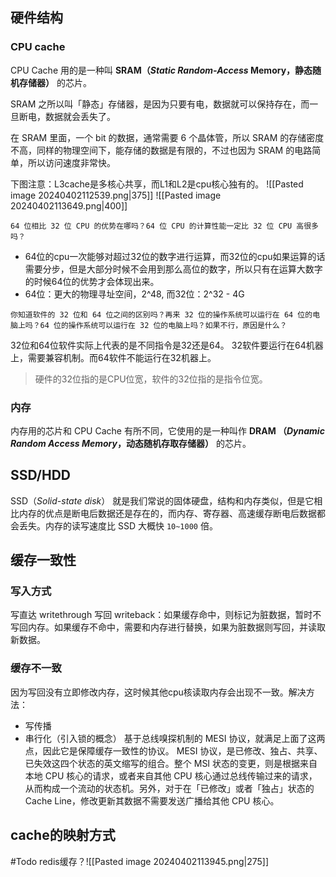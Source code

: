 ## 硬件结构

### CPU cache
CPU Cache 用的是一种叫 **SRAM（_Static Random-Access_ Memory，静态随机存储器）** 的芯片。

SRAM 之所以叫「静态」存储器，是因为只要有电，数据就可以保持存在，而一旦断电，数据就会丢失了。

在 SRAM 里面，一个 bit 的数据，通常需要 6 个晶体管，所以 SRAM 的存储密度不高，同样的物理空间下，能存储的数据是有限的，不过也因为 SRAM 的电路简单，所以访问速度非常快。

下图注意：L3cache是多核心共享，而L1和L2是cpu核心独有的。
![[Pasted image 20240402112539.png|375]]
![[Pasted image 20240402113649.png|400]]

```ad-question
64 位相比 32 位 CPU 的优势在哪吗？64 位 CPU 的计算性能一定比 32 位 CPU 高很多吗？
```
- 64位的cpu一次能够对超过32位的数字进行运算，而32位的cpu如果运算的话需要分步，但是大部分时候不会用到那么高位的数字，所以只有在运算大数字的时候64位的优势才会体现出来。
- 64位：更大的物理寻址空间，2^48, 而32位：2^32 - 4G
```ad-question
你知道软件的 32 位和 64 位之间的区别吗？再来 32 位的操作系统可以运行在 64 位的电脑上吗？64 位的操作系统可以运行在 32 位的电脑上吗？如果不行，原因是什么？
```
32位和64位软件实际上代表的是不同指令是32还是64。
32软件要运行在64机器上，需要兼容机制。而64软件不能运行在32机器上。
>硬件的32位指的是CPU位宽，软件的32位指的是指令位宽。

### 内存
内存用的芯片和 CPU Cache 有所不同，它使用的是一种叫作 **DRAM （_Dynamic Random Access Memory_，动态随机存取存储器）** 的芯片。

## SSD/HDD
SSD（_Solid-state disk_） 就是我们常说的固体硬盘，结构和内存类似，但是它相比内存的优点是断电后数据还是存在的，而内存、寄存器、高速缓存断电后数据都会丢失。内存的读写速度比 SSD 大概快 `10~1000` 倍。

## 缓存一致性

### 写入方式
写直达 writethrough
写回 writeback：如果缓存命中，则标记为脏数据，暂时不写回内存。如果缓存不命中，需要和内存进行替换，如果为脏数据则写回，并读取新数据。

### 缓存不一致

因为写回没有立即修改内存，这时候其他cpu核读取内存会出现不一致。解决方法：
- 写传播
- 串行化（引入锁的概念）
基于总线嗅探机制的 MESI 协议，就满足上面了这两点，因此它是保障缓存一致性的协议。
MESI 协议，是已修改、独占、共享、已失效这四个状态的英文缩写的组合。整个 MSI 状态的变更，则是根据来自本地 CPU 核心的请求，或者来自其他 CPU 核心通过总线传输过来的请求，从而构成一个流动的状态机。另外，对于在「已修改」或者「独占」状态的 Cache Line，修改更新其数据不需要发送广播给其他 CPU 核心。
## cache的映射方式



#Todo 
redis缓存？![[Pasted image 20240402113945.png|275]]

